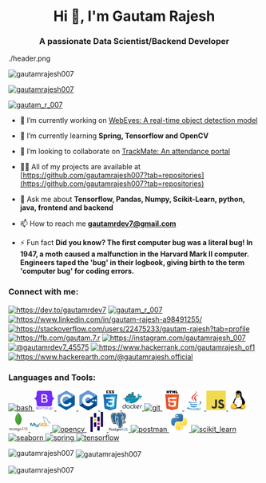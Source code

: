 <h1 align="center">Hi 👋, I'm Gautam Rajesh</h1>
<h3 align="center">A passionate Data Scientist/Backend Developer</h3>
./header.png

<p align="left"> <img src="https://komarev.com/ghpvc/?username=gautamrajesh007&label=Profile%20views&color=0e75b6&style=flat" alt="gautamrajesh007" /> </p>

<p align="left"> <a href="https://github.com/ryo-ma/github-profile-trophy"><img src="https://github-profile-trophy.vercel.app/?username=gautamrajesh007" alt="gautamrajesh007" /></a> </p>

<p align="left"> <a href="https://twitter.com/gautam_r_007" target="blank"><img src="https://img.shields.io/twitter/follow/gautam_r_007?logo=twitter&style=for-the-badge" alt="gautam_r_007" /></a> </p>

- 🔭 I’m currently working on [WebEyes: A real-time object detection model](https://github.com/gautamrajesh007/WebEyes)

- 🌱 I’m currently learning **Spring, Tensorflow and OpenCV**

- 👯 I’m looking to collaborate on [TrackMate: An attendance portal](https://github.com/gautamrajesh007/TrackMate)

- 👨‍💻 All of my projects are available at [https://github.com/gautamrajesh007?tab=repositories](https://github.com/gautamrajesh007?tab=repositories)

- 💬 Ask me about **Tensorflow, Pandas, Numpy, Scikit-Learn, python, java, frontend and backend**

- 📫 How to reach me **gautamrdev7@gmail.com**

- ⚡ Fun fact **Did you know? The first computer bug was a literal bug! In 1947, a moth caused a malfunction in the Harvard Mark II computer. Engineers taped the 'bug' in their logbook, giving birth to the term 'computer bug' for coding errors.**

<h3 align="left">Connect with me:</h3>
<p align="left">
<a href="https://dev.to/https://dev.to/gautamrdev7" target="blank"><img align="center" src="https://raw.githubusercontent.com/rahuldkjain/github-profile-readme-generator/master/src/images/icons/Social/devto.svg" alt="https://dev.to/gautamrdev7" height="30" width="40" /></a>
<a href="https://twitter.com/gautam_r_007" target="blank"><img align="center" src="https://raw.githubusercontent.com/rahuldkjain/github-profile-readme-generator/master/src/images/icons/Social/twitter.svg" alt="gautam_r_007" height="30" width="40" /></a>
<a href="https://linkedin.com/in/https://www.linkedin.com/in/gautam-rajesh-a98491255/" target="blank"><img align="center" src="https://raw.githubusercontent.com/rahuldkjain/github-profile-readme-generator/master/src/images/icons/Social/linked-in-alt.svg" alt="https://www.linkedin.com/in/gautam-rajesh-a98491255/" height="30" width="40" /></a>
<a href="https://stackoverflow.com/users/https://stackoverflow.com/users/22475233/gautam-rajesh?tab=profile" target="blank"><img align="center" src="https://raw.githubusercontent.com/rahuldkjain/github-profile-readme-generator/master/src/images/icons/Social/stack-overflow.svg" alt="https://stackoverflow.com/users/22475233/gautam-rajesh?tab=profile" height="30" width="40" /></a>
<a href="https://fb.com/https://fb.com/gautam.7.r" target="blank"><img align="center" src="https://raw.githubusercontent.com/rahuldkjain/github-profile-readme-generator/master/src/images/icons/Social/facebook.svg" alt="https://fb.com/gautam.7.r" height="30" width="40" /></a>
<a href="https://instagram.com/https://instagram.com/gautamrajesh_007" target="blank"><img align="center" src="https://raw.githubusercontent.com/rahuldkjain/github-profile-readme-generator/master/src/images/icons/Social/instagram.svg" alt="https://instagram.com/gautamrajesh_007" height="30" width="40" /></a>
<a href="https://medium.com/@gautamrdev7_45575" target="blank"><img align="center" src="https://raw.githubusercontent.com/rahuldkjain/github-profile-readme-generator/master/src/images/icons/Social/medium.svg" alt="@gautamrdev7_45575" height="30" width="40" /></a>
<a href="https://www.hackerrank.com/https://www.hackerrank.com/gautamrajesh_of1" target="blank"><img align="center" src="https://raw.githubusercontent.com/rahuldkjain/github-profile-readme-generator/master/src/images/icons/Social/hackerrank.svg" alt="https://www.hackerrank.com/gautamrajesh_of1" height="30" width="40" /></a>
<a href="https://www.hackerearth.com/https://www.hackerearth.com/@gautamrajesh.official" target="blank"><img align="center" src="https://raw.githubusercontent.com/rahuldkjain/github-profile-readme-generator/master/src/images/icons/Social/hackerearth.svg" alt="https://www.hackerearth.com/@gautamrajesh.official" height="30" width="40" /></a>
</p>

<h3 align="left">Languages and Tools:</h3>
<p align="left"> <a href="https://www.gnu.org/software/bash/" target="_blank" rel="noreferrer"> <img src="https://www.vectorlogo.zone/logos/gnu_bash/gnu_bash-icon.svg" alt="bash" width="40" height="40"/> </a> <a href="https://getbootstrap.com" target="_blank" rel="noreferrer"> <img src="https://raw.githubusercontent.com/devicons/devicon/master/icons/bootstrap/bootstrap-plain-wordmark.svg" alt="bootstrap" width="40" height="40"/> </a> <a href="https://www.cprogramming.com/" target="_blank" rel="noreferrer"> <img src="https://raw.githubusercontent.com/devicons/devicon/master/icons/c/c-original.svg" alt="c" width="40" height="40"/> </a> <a href="https://www.w3schools.com/cpp/" target="_blank" rel="noreferrer"> <img src="https://raw.githubusercontent.com/devicons/devicon/master/icons/cplusplus/cplusplus-original.svg" alt="cplusplus" width="40" height="40"/> </a> <a href="https://www.w3schools.com/css/" target="_blank" rel="noreferrer"> <img src="https://raw.githubusercontent.com/devicons/devicon/master/icons/css3/css3-original-wordmark.svg" alt="css3" width="40" height="40"/> </a> <a href="https://www.docker.com/" target="_blank" rel="noreferrer"> <img src="https://raw.githubusercontent.com/devicons/devicon/master/icons/docker/docker-original-wordmark.svg" alt="docker" width="40" height="40"/> </a> <a href="https://git-scm.com/" target="_blank" rel="noreferrer"> <img src="https://www.vectorlogo.zone/logos/git-scm/git-scm-icon.svg" alt="git" width="40" height="40"/> </a> <a href="https://www.w3.org/html/" target="_blank" rel="noreferrer"> <img src="https://raw.githubusercontent.com/devicons/devicon/master/icons/html5/html5-original-wordmark.svg" alt="html5" width="40" height="40"/> </a> <a href="https://www.java.com" target="_blank" rel="noreferrer"> <img src="https://raw.githubusercontent.com/devicons/devicon/master/icons/java/java-original.svg" alt="java" width="40" height="40"/> </a> <a href="https://developer.mozilla.org/en-US/docs/Web/JavaScript" target="_blank" rel="noreferrer"> <img src="https://raw.githubusercontent.com/devicons/devicon/master/icons/javascript/javascript-original.svg" alt="javascript" width="40" height="40"/> </a> <a href="https://www.linux.org/" target="_blank" rel="noreferrer"> <img src="https://raw.githubusercontent.com/devicons/devicon/master/icons/linux/linux-original.svg" alt="linux" width="40" height="40"/> </a> <a href="https://www.mongodb.com/" target="_blank" rel="noreferrer"> <img src="https://raw.githubusercontent.com/devicons/devicon/master/icons/mongodb/mongodb-original-wordmark.svg" alt="mongodb" width="40" height="40"/> </a> <a href="https://www.mysql.com/" target="_blank" rel="noreferrer"> <img src="https://raw.githubusercontent.com/devicons/devicon/master/icons/mysql/mysql-original-wordmark.svg" alt="mysql" width="40" height="40"/> </a> <a href="https://opencv.org/" target="_blank" rel="noreferrer"> <img src="https://www.vectorlogo.zone/logos/opencv/opencv-icon.svg" alt="opencv" width="40" height="40"/> </a> <a href="https://pandas.pydata.org/" target="_blank" rel="noreferrer"> <img src="https://raw.githubusercontent.com/devicons/devicon/2ae2a900d2f041da66e950e4d48052658d850630/icons/pandas/pandas-original.svg" alt="pandas" width="40" height="40"/> </a> <a href="https://www.postgresql.org" target="_blank" rel="noreferrer"> <img src="https://raw.githubusercontent.com/devicons/devicon/master/icons/postgresql/postgresql-original-wordmark.svg" alt="postgresql" width="40" height="40"/> </a> <a href="https://postman.com" target="_blank" rel="noreferrer"> <img src="https://www.vectorlogo.zone/logos/getpostman/getpostman-icon.svg" alt="postman" width="40" height="40"/> </a> <a href="https://www.python.org" target="_blank" rel="noreferrer"> <img src="https://raw.githubusercontent.com/devicons/devicon/master/icons/python/python-original.svg" alt="python" width="40" height="40"/> </a> <a href="https://scikit-learn.org/" target="_blank" rel="noreferrer"> <img src="https://upload.wikimedia.org/wikipedia/commons/0/05/Scikit_learn_logo_small.svg" alt="scikit_learn" width="40" height="40"/> </a> <a href="https://seaborn.pydata.org/" target="_blank" rel="noreferrer"> <img src="https://seaborn.pydata.org/_images/logo-mark-lightbg.svg" alt="seaborn" width="40" height="40"/> </a> <a href="https://spring.io/" target="_blank" rel="noreferrer"> <img src="https://www.vectorlogo.zone/logos/springio/springio-icon.svg" alt="spring" width="40" height="40"/> </a> <a href="https://www.tensorflow.org" target="_blank" rel="noreferrer"> <img src="https://www.vectorlogo.zone/logos/tensorflow/tensorflow-icon.svg" alt="tensorflow" width="40" height="40"/> </a> </p>

<p><img align="left" src="https://github-readme-stats.vercel.app/api/top-langs?username=gautamrajesh007&show_icons=true&locale=en&layout=compact" alt="gautamrajesh007" /></p>

<p>&nbsp;<img align="center" src="https://github-readme-stats.vercel.app/api?username=gautamrajesh007&show_icons=true&locale=en" alt="gautamrajesh007" /></p>

<p><img align="center" src="https://github-readme-streak-stats.herokuapp.com/?user=gautamrajesh007&" alt="gautamrajesh007" /></p>
